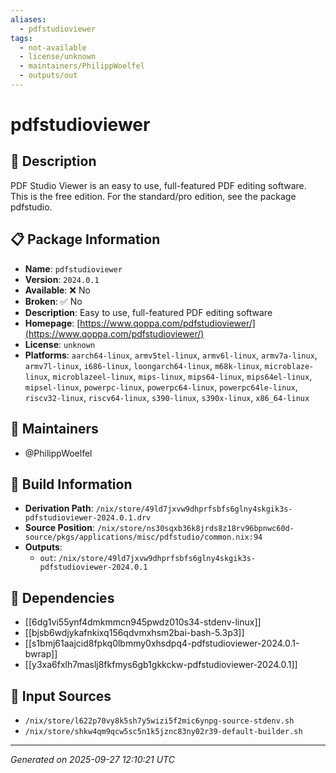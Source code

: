 ```yaml
---
aliases:
  - pdfstudioviewer
tags:
  - not-available
  - license/unknown
  - maintainers/PhilippWoelfel
  - outputs/out
---
```


# pdfstudioviewer

## 📝 Description

PDF Studio Viewer is an easy to use, full-featured PDF editing software. This is the free edition. For the standard/pro edition, see the package pdfstudio.


## 📋 Package Information

- **Name**: `pdfstudioviewer`
- **Version**: `2024.0.1`
- **Available**: ❌ No
- **Broken**: ✅ No
- **Description**: Easy to use, full-featured PDF editing software
- **Homepage**: [https://www.qoppa.com/pdfstudioviewer/](https://www.qoppa.com/pdfstudioviewer/)
- **License**: `unknown`
- **Platforms**: `aarch64-linux`, `armv5tel-linux`, `armv6l-linux`, `armv7a-linux`, `armv7l-linux`, `i686-linux`, `loongarch64-linux`, `m68k-linux`, `microblaze-linux`, `microblazeel-linux`, `mips-linux`, `mips64-linux`, `mips64el-linux`, `mipsel-linux`, `powerpc-linux`, `powerpc64-linux`, `powerpc64le-linux`, `riscv32-linux`, `riscv64-linux`, `s390-linux`, `s390x-linux`, `x86_64-linux`
## 👥 Maintainers

- @PhilippWoelfel


## 🔧 Build Information

- **Derivation Path**: `/nix/store/49ld7jxvw9dhprfsbfs6glny4skgik3s-pdfstudioviewer-2024.0.1.drv`
- **Source Position**: `/nix/store/ns30sqxb36k8jrds8z18rv96bpnwc60d-source/pkgs/applications/misc/pdfstudio/common.nix:94`
- **Outputs**:
  - `out`:  `/nix/store/49ld7jxvw9dhprfsbfs6glny4skgik3s-pdfstudioviewer-2024.0.1`

## 🔗 Dependencies

- [[6dg1vi55ynf4dmkmmcn945pwdz010s34-stdenv-linux]]
- [[bjsb6wdjykafnkixq156qdvmxhsm2bai-bash-5.3p3]]
- [[s1bmj61aajcid8fpkq0lbmmy0xhsdpq4-pdfstudioviewer-2024.0.1-bwrap]]
- [[y3xa6fxlh7maslj8fkfmys6gb1gkkckw-pdfstudioviewer-2024.0.1]]

## 📁 Input Sources

- `/nix/store/l622p70vy8k5sh7y5wizi5f2mic6ynpg-source-stdenv.sh`
- `/nix/store/shkw4qm9qcw5sc5n1k5jznc83ny02r39-default-builder.sh`

---
*Generated on 2025-09-27 12:10:21 UTC*
